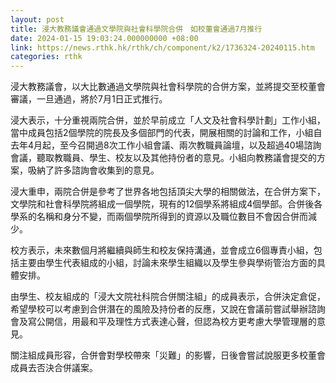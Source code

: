 ```yaml
---
layout: post
title: 浸大教務議會通過文學院與社會科學院合併　如校董會通過7月推行
date: 2024-01-15 19:03:24.000000000 +08:00
link: https://news.rthk.hk/rthk/ch/component/k2/1736324-20240115.htm
categories: rthk
---
```


浸大教務議會，以大比數通過文學院與社會科學院的合併方案，並將提交至校董會審議，一旦通過，將於7月1日正式推行。

浸大表示，十分重視兩院合併，並於早前成立「人文及社會科學計劃」工作小組，當中成員包括2個學院的院長及多個部門的代表，開展相關的討論和工作，小組自去年4月起，至今召開過8次工作小組會議、兩次教職員論壇，以及超過40場諮詢會議，聽取教職員、學生、校友以及其他持份者的意見。小組向教務議會提交的方案，吸納了許多諮詢會收集到的意見。
 
浸大重申，兩院合併是參考了世界各地包括頂尖大學的相關做法，在合併方案下，文學院和社會科學院將組成一個學院，現有的12個學系將組成4個學部。合併後各學系的名稱和身分不變，而兩個學院所得到的資源以及職位數目不會因合併而減少。

校方表示，未來數個月將繼續與師生和校友保持溝通，並會成立6個專責小組，包括主要由學生代表組成的小組，討論未來學生組織以及學生參與學術管治方面的具體安排。

由學生、校友組成的「浸大文院社科院合併關注組」的成員表示，合併決定倉促，希望學校可以考慮到合併潛在的風險及持份者的反應，又說在會議前嘗試舉辦諮詢會及寫公開信，用最和平及理性方式表達心聲，但認為校方更考慮大學管理層的意見。

關注組成員形容，合併會對學校帶來「災難」的影響，日後會嘗試說服更多校董會成員去否決合併議案。
